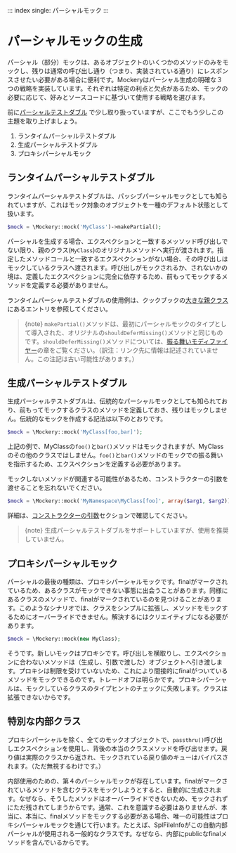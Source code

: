 ::: index
single: パーシャルモック
:::

# パーシャルモックの生成

パーシャル（部分）モックは、あるオブジェクトのいくつかのメソッドのみをモックし、残りは通常の呼び出し通り（つまり、実装されている通り）にレスポンスさせたい必要がある場合に便利です。Mockeryはパーシャル生成の明確な３つの戦略を実装しています。それぞれは特定の利点と欠点があるため、モックの必要に応じて、好みとソースコードに基づいて使用する戦略を選びます。

前に[パーシャルテストダブル](creating_test_doubles.htm#パーシャルテストダブル)
で少し取り扱っていますが、ここでもう少しこの主題を取り上げましょう。

1.  ランタイムパーシャルテストダブル
2.  生成パーシャルテストダブル
3.  プロキシパーシャルモック

## ランタイムパーシャルテストダブル

ランタイムパーシャルテストダブルは、パッシブパーシャルモックとしても知られていますが、これはモック対象のオブジェクトを一種のデフォルト状態として扱います。

``` php
$mock = \Mockery::mock('MyClass')->makePartial();
```

パーシャルを生成する場合、エクスペクションと一致するメッソッド呼び出しでない限り、親のクラス(`MyClass`)のオリジナルメソッドへ実行が渡されます。指定したメソッドコールと一致するエクスペクションがない場合、その呼び出しはモックしているクラスへ渡されます。呼び出しがモックされるか、されないかの境は、定義したエクスペクションに完全に依存するため、前もってモックするメソッドを定義する必要がありません。

ランタイムパーシャルテストダブルの使用例は、クックブックの[大きな親クラス](big_parent_class.html)にあるエントリを参照してください。

> {note}
> `makePartial()`メソッドは、最初にパーシャルモックのタイプとして導入された、オリジナルの`shouldDeferMissing()`メソッドと同じものです。`shouldDeferMissing()`メソッドについては、[振る舞いモディファイヤー](creating_test_doubles.html#振る舞いモディファイヤー)の章をご覧ください。（訳注：リンク先に情報は記述されていません。この注記は古い可能性があります。）

## 生成パーシャルテストダブル

生成パーシャルテストダブルは、伝統的なパーシャルモックとしても知られており、前もってモックするクラスのメソッドを定義しておき、残りはモックしません。伝統的なモックを作成する記法は以下のとおりです。

``` php
$mock = \Mockery::mock('MyClass[foo,bar]');
```

上記の例で、MyClassの`foo()`と`bar()`メソッドはモックされますが、MyClassのその他のクラスではしません。`foo()`と`bar()`メソッドのモックでの振る舞いを指示するため、エクスペクションを定義する必要があります。

モックしないメソッドが関連する可能性があるため、コンストラクターの引数を渡せることを忘れないでください。

``` php
$mock = \Mockery::mock('MyNamespace\MyClass[foo]', array($arg1, $arg2));
```

詳細は、[コンストラクターの引数](creating_test_doubles.html#コンストラクターの引数)セクションで確認してください。

> {note}
> 生成パーシャルテストダブルをサポートしていますが、使用を推奨していません。

## プロキシパーシャルモック

パーシャルの最後の種類は、プロキシパーシャルモックです。finalがマークされているため、あるクラスがモックできない事態に出会うことがあります。同様にあるクラスのメソッドで、finalがマークされているのを見つけることがあります。このようなシナリオでは、クラスをシンプルに拡張し、メソッドをモックするためにオーバーライドできません。解決するにはクリエイティブになる必要があります。

``` php
$mock = \Mockery::mock(new MyClass);
```

そうです。新しいモックはプロキシです。呼び出しを横取りし、エクスペクションに合わないメソッドは（生成し、引数で渡した）オブジェクトへ引き渡します。プロキシは制限を受けていないため、これにより間接的にfinalがついているメソッドをモックできるのです。トレードオフは明らかです。プロキシパーシャルは、モックしているクラスのタイプヒントのチェックに失敗します。クラスは拡張できないからです。

## 特別な内部クラス

プロキシパーシャルを除く、全てのモックオブジェクトで、`passthru()`呼び出しエクスペクションを使用し、背後の本当のクラスメソッドを呼び出せます。戻り値は実際のクラスから返され、モックされている戻り値のキューはバイパスされます。（ただ無視するわけです。）

内部使用のための、第４のパーシャルモックが存在しています。finalがマークされているメソッドを含むクラスをモックしようとすると、自動的に生成されます。なぜなら、そうしたメソッドはオーバーライドできないため、モックされずにただ残されてしまうからです。通常、これを意識する必要はありませんが、本当に、本当に、finalメソッドをモックする必要がある場合、唯一の可能性はプロキシパーシャルモックを通じて行います。たとえば、SplFileInfoがこの自動内部パーシャルが使用される一般的なクラスです。なぜなら、内部にpublicなfinalメソッドを含んでいるからです。
